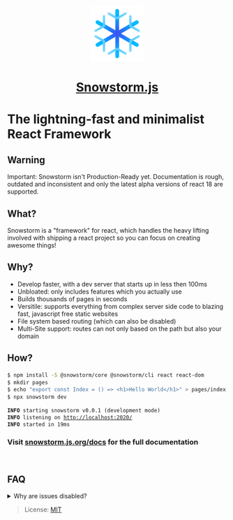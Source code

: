 <p align="center">
  <a href="https://github.com/explodingcamera/snowstorm">
    <img src="./logo.svg" height="128">
    <h1 align="center">Snowstorm.js</h1>
  </a>
</p>

# The lightning-fast and minimalist React Framework

## Warning

Important: Snowstorm isn't Production-Ready yet. Documentation is rough, outdated and inconsistent and only the latest alpha versions of react 18 are supported.

## What?

Snowstorm is a "framework" for react, which handles the heavy lifting involved with shipping a react project so you can focus on creating awesome things!

## Why?

- Develop faster, with a dev server that starts up in less then 100ms
- Unbloated: only includes features which you actually use
- Builds thousands of pages in seconds
- Versitile: supports everything from complex server side code to blazing fast, javascript free static websites
- File system based routing (which can also be disabled)
- Multi-Site support: routes can not only based on the path but also your domain

## How?

```bash
$ npm install -S @snowstorm/core @snowstorm/cli react react-dom
$ mkdir pages
$ echo "export const Index = () => <h1>Hello World</h1>" > pages/index.tsx
$ npx snowstorm dev
```

<pre><code><b>INFO</b> starting snowstorm v0.0.1 (development mode)
<b>INFO</b> listening on <u>http://localhost:2020/</u>
<b>INFO</b> started in 19ms</code></pre>

### Visit [snowstorm.js.org/docs](https://snowstorm.js.org/docs/getting-started) for the full documentation

<br/>

## FAQ

<details>
  <summary>Why are issues disabled?</summary>
  I'm not responding to bug reports and other issues.
  For smaller things, you can open a pr, outside of that discussions are available to ask questions and paid support is also available at (henrygressmann.de)[https://henrygressmann.de].
</details>

> License: [MIT](LICENSE.md)
